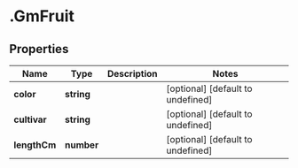 # .GmFruit

## Properties

|Name | Type | Description | Notes|
|------------ | ------------- | ------------- | -------------|
|**color** | **string** |  | [optional] [default to undefined]|
|**cultivar** | **string** |  | [optional] [default to undefined]|
|**lengthCm** | **number** |  | [optional] [default to undefined]|



